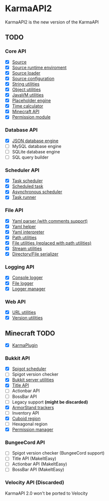 # KarmaAPI2
KarmaAPI2 is the new version of the KarmaAPI

## TODO

### Core API
- [X] [Source](https://github.com/KarmaDeb/KarmaAPI2/blob/master/KarmaAPI-Core/src/main/java/es/karmadev/api/core/source/KarmaSource.java)
- [X] [Source runtime enviroment](https://github.com/KarmaDeb/KarmaAPI2/blob/master/KarmaAPI-Core/src/main/java/es/karmadev/api/core/source/runtime/SourceRuntime.java)
- [X] [Source loader](https://github.com/KarmaDeb/KarmaAPI2/blob/master/KarmaAPI-Core/src/main/java/es/karmadev/api/core/source/SourceLoader.java)
- [X] [Source configuration](https://github.com/KarmaDeb/KarmaAPI2/blob/master/KarmaAPI-Core/src/main/java/es/karmadev/api/core/config/APIConfiguration.java)
- [X] [String utilities](https://github.com/KarmaDeb/KarmaAPI2/blob/master/KarmaAPI-Core/src/main/java/es/karmadev/api/strings/StringUtils.java)
- [X] [Object utilities](https://github.com/KarmaDeb/KarmaAPI2/blob/master/KarmaAPI-Core/src/main/java/es/karmadev/api/object/ObjectUtils.java)
- [X] [JavaVM utilities](https://github.com/KarmaDeb/KarmaAPI2/blob/master/KarmaAPI-Core/src/main/java/es/karmadev/api/JavaVirtualMachine.java)
- [X] [Placeholder engine](https://github.com/KarmaDeb/KarmaAPI2/blob/master/KarmaAPI-Core/src/main/java/es/karmadev/api/strings/placeholder/PlaceholderEngine.java)
- [X] [Time calculator](https://github.com/KarmaDeb/KarmaAPI2/blob/master/KarmaAPI-Core/src/main/java/es/karmadev/api/time/TimeCalculator.java)
- [X] [Minecraft API](https://github.com/KarmaDeb/KarmaAPI2/blob/master/KarmaAPI-Core/src/main/java/es/karmadev/api/web/minecraft/MineAPI.java)
- [X] [Permission module](https://github.com/KarmaDeb/KarmaAPI2/blob/master/KarmaAPI-Core/src/main/java/es/karmadev/api/security/PermissionManager.java)

### Database API
- [X] [JSON database engine](https://github.com/KarmaDeb/KarmaAPI2/blob/master/KarmaAPI-Core/src/main/java/es/karmadev/api/database/model/JsonDatabase.java)
- [ ] MySQL database engine
- [ ] SQLite database engine
- [ ] SQL query builder

### Scheduler API
- [X] [Task scheduler](https://github.com/KarmaDeb/KarmaAPI2/blob/master/KarmaAPI-Core/src/main/java/es/karmadev/api/schedule/task/TaskScheduler.java)
- [X] [Scheduled task](https://github.com/KarmaDeb/KarmaAPI2/blob/master/KarmaAPI-Core/src/main/java/es/karmadev/api/schedule/task/ScheduledTask.java)
- [X] [Asynchronous scheduler](https://github.com/KarmaDeb/KarmaAPI2/blob/master/KarmaAPI-Core/src/main/java/es/karmadev/api/schedule/task/scheduler/AsynchronousScheduler.java)
- [X] [Task runner](https://github.com/KarmaDeb/KarmaAPI2/blob/master/KarmaAPI-Core/src/main/java/es/karmadev/api/schedule/runner/TaskRunner.java)

### File API
- [X] [Yaml parser (with comments support)](https://github.com/KarmaDeb/KarmaAPI2/blob/master/KarmaAPI-Core/src/main/java/es/karmadev/api/file/yaml/handler/YamlReader.java)
- [X] [Yaml helper](https://github.com/KarmaDeb/KarmaAPI2/blob/master/KarmaAPI-Core/src/main/java/es/karmadev/api/file/yaml/handler/YamlHandler.java)
- [X] [Yaml interpreter](https://github.com/KarmaDeb/KarmaAPI2/blob/master/KarmaAPI-Core/src/main/java/es/karmadev/api/file/yaml/YamlFileHandler.java)
- [X] [Path utilities](https://github.com/KarmaDeb/KarmaAPI2/blob/master/KarmaAPI-Core/src/main/java/es/karmadev/api/file/util/PathUtilities.java)
- [X] [File utilities (replaced with path utilities)](https://github.com/KarmaDeb/KarmaAPI2/blob/master/KarmaAPI-Core/src/main/java/es/karmadev/api/file/util/PathUtilities.java)
- [X] [Stream utilities](https://github.com/KarmaDeb/KarmaAPI2/blob/master/KarmaAPI-Core/src/main/java/es/karmadev/api/file/util/StreamUtils.java)
- [X] [Directory/File serializer](https://github.com/KarmaDeb/KarmaAPI2/blob/master/KarmaAPI-Core/src/main/java/es/karmadev/api/file/serializer/FileSerializer.java)

### Logging API
- [X] [Console logger](https://github.com/KarmaDeb/KarmaAPI2/blob/master/KarmaAPI-Core/src/main/java/es/karmadev/api/logger/log/BoundedLogger.java)
- [X] [File logger](https://github.com/KarmaDeb/KarmaAPI2/blob/master/KarmaAPI-Core/src/main/java/es/karmadev/api/logger/log/file/LogFile.java)
- [X] [Logger manager](https://github.com/KarmaDeb/KarmaAPI2/blob/master/KarmaAPI-Core/src/main/java/es/karmadev/api/logger/LogManager.java)

### Web API
- [X] [URL utilities](https://github.com/KarmaDeb/KarmaAPI2/blob/master/KarmaAPI-Core/src/main/java/es/karmadev/api/web/url/URLUtilities.java)
- [X] [Version utilities](https://github.com/KarmaDeb/KarmaAPI2/blob/master/KarmaAPI-Core/src/main/java/es/karmadev/api/version/checker/VersionChecker.java)

## Minecraft TODO

- [X] [KarmaPlugin](https://github.com/KarmaDeb/KarmaAPI2/blob/master/KarmaAPI-Spigot/src/main/java/es/karmadev/api/core/KarmaPlugin.java)

### Bukkit API
- [X] [Spigot scheduler](https://github.com/KarmaDeb/KarmaAPI2/blob/master/KarmaAPI-Spigot/src/main/java/es/karmadev/api/core/scheduler/SpigotTaskScheduler.java)
- [ ] Spigot version checker
- [X] [Bukkit server utilities](https://github.com/KarmaDeb/KarmaAPI2/blob/master/KarmaAPI-Spigot/src/main/java/es/karmadev/api/spigot/server/SpigotServer.java)
- [X] [Title API](https://github.com/KarmaDeb/KarmaAPI2/blob/master/KarmaAPI-Spigot/src/main/java/es/karmadev/api/spigot/reflection/title/SpigotTitle.java)
- [ ] Actionbar API
- [ ] BossBar API
- [ ] Legacy support **(might be discarded)**
- [X] [ArmorStand trackers](https://github.com/KarmaDeb/KarmaAPI2/blob/master/KarmaAPI-Spigot/src/main/java/es/karmadev/api/spigot/tracker/stand/TrackerStand.java)
- [ ] Inventory API
- [X] [Cuboid region](https://github.com/KarmaDeb/KarmaAPI2/blob/master/KarmaAPI-Spigot/src/main/java/es/karmadev/api/spigot/region/RawCuboid.java)
- [ ] Hexagonal region
- [X] [Permission manager](https://github.com/KarmaDeb/KarmaAPI2/blob/master/KarmaAPI-Spigot/src/main/java/es/karmadev/api/spigot/security/SpigotPermissionManager.java)

### BungeeCord API
- [ ] Spigot version checker (BungeeCord support)
- [ ] Title API (MakeItEasy)
- [ ] Actionbar API (MakeItEasy)
- [ ] BossBar API (MakeItEasy)

### Velocity API (Discarded)
KarmaAPI 2.0 won't be ported to Velocity